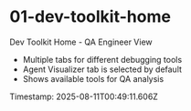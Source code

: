 # 01-dev-toolkit-home

Dev Toolkit Home - QA Engineer View

- Multiple tabs for different debugging tools
- Agent Visualizer tab is selected by default
- Shows available tools for QA analysis

Timestamp: 2025-08-11T00:49:11.606Z